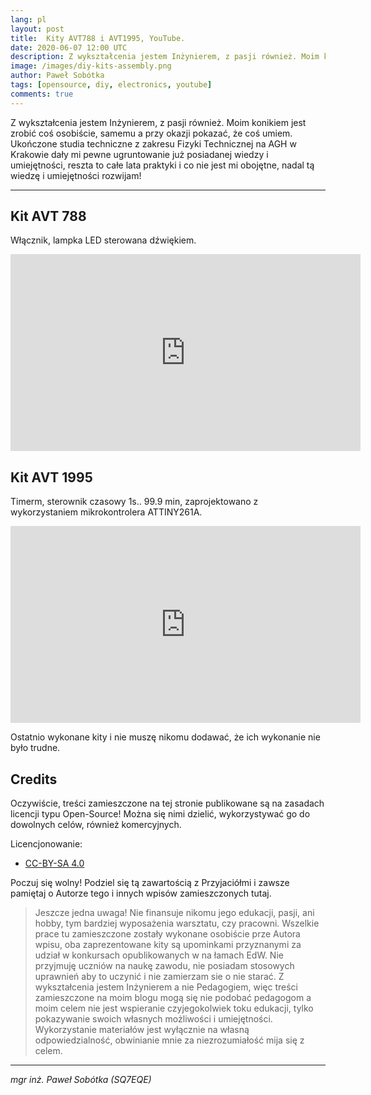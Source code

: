 ```yaml
---
lang: pl
layout: post
title:  Kity AVT788 i AVT1995, YouTube.
date: 2020-06-07 12:00 UTC 
description: Z wykształcenia jestem Inżynierem, z pasji również. Moim konikiem jest zrobić coś osobiście, samemu a przy okazji pokazać, że coś umiem ... 
image: /images/diy-kits-assembly.png
author: Paweł Sobótka
tags: [opensource, diy, electronics, youtube]
comments: true
---
```

Z wykształcenia jestem Inżynierem, z pasji również. Moim konikiem jest zrobić coś osobiście, samemu a przy okazji pokazać, że coś umiem. Ukończone studia techniczne z zakresu Fizyki Technicznej na AGH w Krakowie dały mi pewne ugruntowanie już posiadanej wiedzy i umiejętności, reszta to całe lata praktyki i co nie jest mi obojętne, nadal tą wiedzę i umiejętności rozwijam!

- - - 

## Kit AVT 788

Włącznik, lampka LED sterowana dźwiękiem.

<iframe width="560" height="315" src="https://www.youtube.com/embed/hiumPnfrAus" frameborder="0" allow="accelerometer; autoplay; encrypted-media; gyroscope; picture-in-picture" allowfullscreen></iframe>

## Kit AVT 1995

Timerm, sterownik czasowy 1s.. 99.9 min, zaprojektowano z wykorzystaniem mikrokontrolera ATTINY261A.

<iframe width="560" height="315" src="https://www.youtube.com/embed/hVDkgdbg7OM" frameborder="0" allow="accelerometer; autoplay; encrypted-media; gyroscope; picture-in-picture" allowfullscreen></iframe>

Ostatnio wykonane kity i nie muszę nikomu dodawać, że ich wykonanie nie było trudne.

## Credits

Oczywiście, treści zamieszczone na tej stronie publikowane są na zasadach licencji typu Open-Source! Można się nimi dzielić, wykorzystywać go do dowolnych celów, również komercyjnych.

Licencjonowanie:

- [CC-BY-SA 4.0](https://creativecommons.org/licenses/by-sa/4.0/ "license text")

Poczuj się wolny! Podziel się tą zawartością z Przyjaciółmi i zawsze pamiętaj o Autorze tego i innych wpisów zamieszczonych tutaj.

>Jeszcze jedna uwaga! Nie finansuje nikomu jego edukacji, pasji, ani hobby, tym bardziej wyposażenia warsztatu, czy pracowni. Wszelkie prace tu zamieszczone zostały wykonane osobiście prze Autora wpisu, oba zaprezentowane kity są upominkami przyznanymi za udział w konkursach opublikowanych w na łamach EdW. Nie przyjmuję uczniów na naukę zawodu, nie posiadam stosowych uprawnień aby to uczynić i nie zamierzam sie o nie starać. Z wykształcenia jestem Inżynierem a nie Pedagogiem, więc treści zamieszczone na moim blogu mogą się nie podobać pedagogom a moim celem nie jest wspieranie czyjegokolwiek toku edukacji, tylko pokazywanie swoich własnych możliwości i umiejętności. Wykorzystanie materiałów jest wyłącznie na własną odpowiedzialność, obwinianie mnie za niezrozumiałość mija się z celem.

- - -

_mgr inż. Paweł Sobótka (SQ7EQE)_
